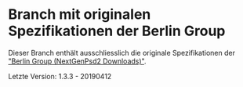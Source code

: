 # Branch mit originalen Spezifikationen der Berlin Group

Dieser Branch enthält ausschliesslich die originale Spezifikationen der 
["Berlin Group (NextGenPsd2 Downloads)"](https://www.berlin-group.org/nextgenpsd2-downloads).

Letzte Version: 1.3.3 - 20190412